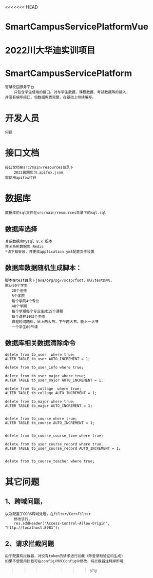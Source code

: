 <<<<<<< HEAD
# SmartCampusServicePlatformVue
2022川大华迪实训项目
=======
# SmartCampusServicePlatform
    智慧校园服务平台
        只包含学生使用的接口。对与学生数据、课程数据、考试数据等的插入，
    并没有编写接口。但数据库表完整，在基础上继续编写。
# 开发人员
    何磊
# 接口文档
    接口文档在src/main/resources目录下
        2022暑期实习.apifox.json
    需使用apifox打开
# 数据库
    数据库的sql文件在src/main/resources目录下的sql.sql
## 数据库选择
    关系数据库Mysql 8.x 版本
    非关系形数据库 Redis 
    *请下载安装，并更改application.yml配置文件设置
## 数据库数据随机生成脚本：
    脚本在test目录下java/org/pg7/scsp/foot，执行test即可，
    默认50个学生
       20个老师
       5个学院
       每个学院4个专业
       48个学期
       每个学期每个专业生成15个课程
       每个课程1到3个老师
       课程时间随机，早上两大节，下午两大节，晚上一大节
       一个学生80节课
    
## 数据库相关数据清除命令
    delete from tb_user  where true;
    ALTER TABLE tb_user AUTO_INCREMENT = 1;
    
    delete from tb_user_info where true;
    
    delete from tb_user_major where true;
    ALTER TABLE tb_user_major AUTO_INCREMENT = 1;
    
    delete from tb_collage  where true;
    ALTER TABLE tb_collage AUTO_INCREMENT = 1;
    
    delete from tb_major where true;
    ALTER TABLE tb_major AUTO_INCREMENT = 1;
    
    
    delete from tb_course where true;
    ALTER TABLE tb_course AUTO_INCREMENT = 1;
    
    
    delete from tb_course_course_time where true;
    
    delete from tb_user_course_record where true;
    ALTER TABLE tb_user_course_record AUTO_INCREMENT = 1;
    
    
    delete from tb_course_teacher where true;

# 其它问题
## 1、跨域问题，
    以及配置了CORS跨域处理，在filter/CorsFilter
        修改该行， 
        res.addHeader("Access-Control-Allow-Origin", "http://localhost:8081");
## 2、请求拦截问题
    由于配置有拦截器，对没有token的请求进行拦截（除登录和验证码生成)
    如果不想使用拦截可在config/MVCConfig中修改，将拦截器注释掉即可
>>>>>>> yhy
